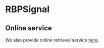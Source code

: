 # RBPSignal

## Online service

We also provide online retrieval service [here](http://www.csbio.sjtu.edu.cn/bioinf/RBPSignal/).
